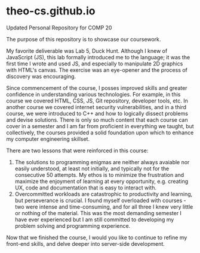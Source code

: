 # theo-cs.github.io
Updated Personal Repository for COMP 20

The purpose of this repository is to showcase our coursework.

My favorite deliverable was Lab 5, Duck Hunt. Although I knew of JavaScript (JS), this lab formally introduced me to the language; it was the first time I wrote and used JS, and especially to manipulate 2D graphics with HTML's canvas. The exercise was an eye-opener and the process of discovery was encouraging.

Since commencement of the course, I posses improved skills and greater confidence in understanding various technologies. For example, in this course we covered HTML, CSS, JS, Git repository, developer tools, etc. In another course we covered internet security vulnerabilities, and in a third course, we were introduced to C++ and how to logically dissect problems and devise solutions. There is only so much content that each course can cover in a semester and I am far from proficient in everything we taught, but collectively, the courses provided a solid foundation upon which to enhance my computer engineering skillset.

There are two lessons that were reinforced in this course: 
1. The solutions to programming enigmas are neither always avaiable nor easily understood, at least not initially, and typically not for the consecutive 50 attempts. My ethos is to minimize the frustration and maximize the enjoyment of learning at every opportunity, e.g. creating UX, code and documentation that is easy to interact with.
2. Overcommitted workloads are catastrophic to productivity and learning, but perseverance is crucial. I found myself overloaded with courses - two were intense and time-consuming, and for all three I knew very little or nothing of the material. This was the most demanding semester I have ever experienced but I am still committed to developing my problem solving and programming experience.

Now that we finished the course, I would you like to continue to refine my front-end skills, and delve deeper into server-side development.
